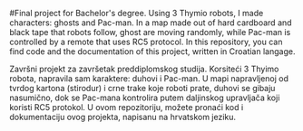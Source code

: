 #Final project for Bachelor's degree. 
Using 3 Thymio robots, I made characters: ghosts and Pac-man. In a map made out of hard cardboard and black tape that robots follow, ghost are moving randomly, while Pac-man is controlled by a remote that uses RC5 protocol.
In this repository, you can find code and the documentation of this project, written in Croatian langage.

Završni projekt za završetak  preddiplomskog studija.
Korsiteći 3 Thyimo robota, napravila sam karaktere: duhovi i Pac-man. U mapi napravljenoj od tvrdog kartona (stirodur) i crne trake koje roboti prate, duhovi se gibaju nasumično, dok se Pac-mana kontrolira putem daljinskog upravljača koji koristi RC5 protokol.
U ovom repozitoriju, možete pronaći kod i dokumentaciju ovog projekta, napisanu na hrvatskom jeziku.

